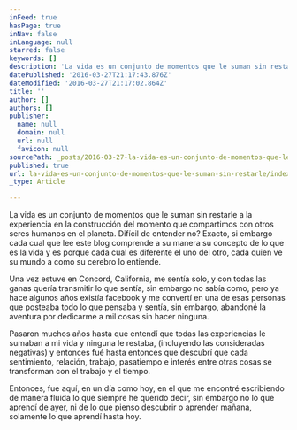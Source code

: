```yaml
---
inFeed: true
hasPage: true
inNav: false
inLanguage: null
starred: false
keywords: []
description: 'La vida es un conjunto de momentos que le suman sin restarle a la experiencia en la construcción del momento que compartimos con otros seres humanos en el planeta. Difícil de entender no? Exacto, si embargo cada cual que lee este blog comprende a su manera su concepto de lo que es la vida y es porque cada cual es diferente el uno del otro, cada quien ve su mundo a como su cerebro lo entiende.'
datePublished: '2016-03-27T21:17:43.876Z'
dateModified: '2016-03-27T21:17:02.864Z'
title: ''
author: []
authors: []
publisher:
  name: null
  domain: null
  url: null
  favicon: null
sourcePath: _posts/2016-03-27-la-vida-es-un-conjunto-de-momentos-que-le-suman-sin-restarle.md
published: true
url: la-vida-es-un-conjunto-de-momentos-que-le-suman-sin-restarle/index.html
_type: Article

---
```

La vida es un conjunto de momentos que le suman sin restarle a la experiencia en la construcción del momento que compartimos con otros seres humanos en el planeta. Difícil de entender no? Exacto, si embargo cada cual que lee este blog comprende a su manera su concepto de lo que es la vida y es porque cada cual es diferente el uno del otro, cada quien ve su mundo a como su cerebro lo entiende.

Una vez estuve en Concord, California, me sentía solo, y con todas las ganas quería transmitir lo que sentía, sin embargo no sabía como, pero ya hace algunos años existía facebook y me convertí en una de esas personas que posteaba todo lo que pensaba y sentía, sin embargo, abandoné la aventura por dedicarme a mil cosas sin hacer ninguna.

Pasaron muchos años hasta que entendí que todas las experiencias le sumaban a mi vida y ninguna le restaba, (incluyendo las consideradas negativas) y entonces fué hasta entonces que descubrí que cada sentimiento, relación, trabajo, pasatiempo e interés entre otras cosas se transforman con el trabajo y el tiempo.

Entonces, fue aquí, en un día como hoy, en el que me encontré escribiendo de manera fluida lo que siempre he querido decir, sin embargo no lo que aprendí de ayer, ni de lo que pienso descubrir o aprender mañana, solamente lo que aprendí hasta hoy.